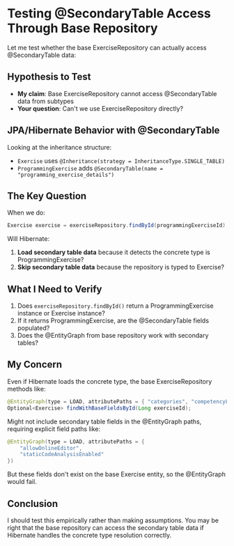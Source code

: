 # Testing @SecondaryTable Access Through Base Repository

Let me test whether the base ExerciseRepository can actually access @SecondaryTable data:

## Hypothesis to Test
- **My claim**: Base ExerciseRepository cannot access @SecondaryTable data from subtypes
- **Your question**: Can't we use ExerciseRepository directly?

## JPA/Hibernate Behavior with @SecondaryTable

Looking at the inheritance structure:
- `Exercise` uses `@Inheritance(strategy = InheritanceType.SINGLE_TABLE)`
- `ProgrammingExercise` adds `@SecondaryTable(name = "programming_exercise_details")`

## The Key Question
When we do:
```java
Exercise exercise = exerciseRepository.findById(programmingExerciseId);
```

Will Hibernate:
1. **Load secondary table data** because it detects the concrete type is ProgrammingExercise?
2. **Skip secondary table data** because the repository is typed to Exercise?

## What I Need to Verify
1. Does `exerciseRepository.findById()` return a ProgrammingExercise instance or Exercise instance?
2. If it returns ProgrammingExercise, are the @SecondaryTable fields populated?
3. Does the @EntityGraph from base repository work with secondary tables?

## My Concern
Even if Hibernate loads the concrete type, the base ExerciseRepository methods like:
```java
@EntityGraph(type = LOAD, attributePaths = { "categories", "competencyLinks.competency" })
Optional<Exercise> findWithBaseFieldsById(Long exerciseId);
```

Might not include secondary table fields in the @EntityGraph paths, requiring explicit field paths like:
```java
@EntityGraph(type = LOAD, attributePaths = { 
    "allowOnlineEditor", 
    "staticCodeAnalysisEnabled" 
})
```

But these fields don't exist on the base Exercise entity, so the @EntityGraph would fail.

## Conclusion
I should test this empirically rather than making assumptions. You may be right that the base repository can access the secondary table data if Hibernate handles the concrete type resolution correctly.